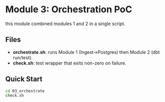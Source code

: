 # Module 3: Orchestration PoC 

this module combined modules 1 and 2 in a single script.

## Files 
- **orchestrate.sh**: runs Module 1 (Ingest->Postgres) then Module 2 (dbt run/test).
- **check.sh**: test wrapper that exits non-zero on failure.

## Quick Start 
```bash
cd 03_orchestrate
check.sh
```
